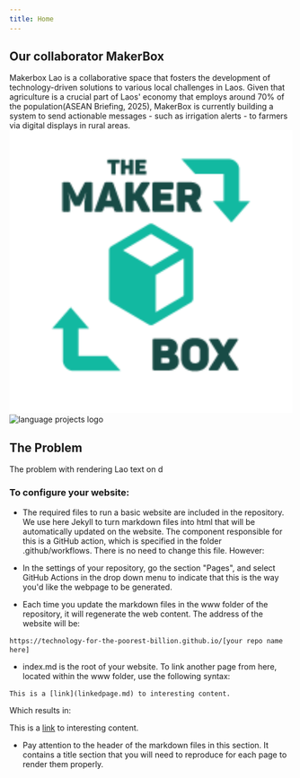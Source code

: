 ```yaml
---
title: Home
---
```

## Our collaborator MakerBox
Makerbox Lao is a collaborative space that fosters the development of technology-driven solutions to various local challenges in Laos. Given that agriculture is a crucial part of Laos' economy that employs around 70% of the population(ASEAN Briefing, 2025), MakerBox is currently building a system to send actionable messages - such as irrigation alerts - to farmers via digital displays in rural areas.
<img src="assets/MakerBox logo.png" alt="MakerBox Lao Logo" width="800"/>
<img src="assets/MakerBox language projects logo.png" alt="language projects logo" width="800"/>

## The Problem
The problem with rendering Lao text on d
### To configure your website:

- The required files to run a basic website are included in the repository. We use here Jekyll to turn markdown files into html that will be automatically updated on the website. The component responsible for this is a GitHub action, which is specified in the folder .github/workflows. There is no need to change this file. However:

- In the settings of your repository, go the section "Pages", and select GitHub Actions in the drop down menu to indicate that this is the way you'd like the webpage to be generated.

- Each time you update the markdown files in the www folder of the repository, it will regenerate the web content. The address of the website will be:

```
https://technology-for-the-poorest-billion.github.io/[your repo name here]
```

- index.md is the root of your website. To link another page from here, located within the www folder, use the following syntax:

```
This is a [link](linkedpage.md) to interesting content.
```

Which results in:

This is a [link](linkedpage.md) to interesting content.

- Pay attention to the header of the markdown files in this section. It contains a title section that you will need to reproduce for each page to render them properly.


